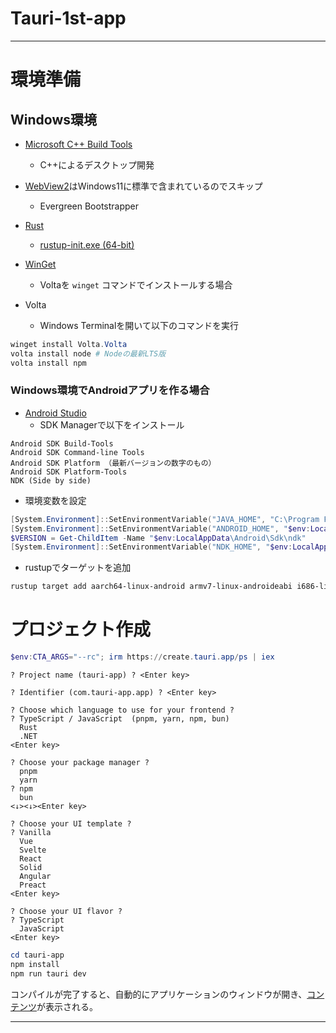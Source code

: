 # Tauri-1st-app

---

# 環境準備

## Windows環境

- [Microsoft C++ Build Tools](https://visualstudio.microsoft.com/visual-cpp-build-tools/)
  - C++によるデスクトップ開発

- [WebView2](https://developer.microsoft.com/en-us/microsoft-edge/webview2/#download-section)はWindows11に標準で含まれているのでスキップ
  - Evergreen Bootstrapper

- [Rust](https://www.rust-lang.org/tools/install)
  - [rustup-init.exe (64-bit)](https://static.rust-lang.org/rustup/dist/x86_64-pc-windows-msvc/rustup-init.exe)

- [WinGet](https://www.microsoft.com/p/app-installer/9nblggh4nns1)
  - Voltaを `winget` コマンドでインストールする場合

- Volta
  - Windows Terminalを開いて以下のコマンドを実行

```powershell
winget install Volta.Volta
volta install node # Nodeの最新LTS版
volta install npm
```

### Windows環境でAndroidアプリを作る場合

- [Android Studio](https://developer.android.com/studio)
  - SDK Managerで以下をインストール

```plaintext
Android SDK Build-Tools
Android SDK Command-line Tools
Android SDK Platform （最新バージョンの数字のもの）
Android SDK Platform-Tools
NDK (Side by side)
```

- 環境変数を設定

```powershell
[System.Environment]::SetEnvironmentVariable("JAVA_HOME", "C:\Program Files\Android\Android Studio\jbr", "User")
[System.Environment]::SetEnvironmentVariable("ANDROID_HOME", "$env:LocalAppData\Android\Sdk", "User")
$VERSION = Get-ChildItem -Name "$env:LocalAppData\Android\Sdk\ndk"
[System.Environment]::SetEnvironmentVariable("NDK_HOME", "$env:LocalAppData\Android\Sdk\ndk\$VERSION", "User")
```

- rustupでターゲットを追加

```powershell
rustup target add aarch64-linux-android armv7-linux-androideabi i686-linux-android x86_64-linux-android
```

# プロジェクト作成

```powershell
$env:CTA_ARGS="--rc"; irm https://create.tauri.app/ps | iex
```

```plaintext
? Project name (tauri-app) ? <Enter key>

? Identifier (com.tauri-app.app) ? <Enter key>

? Choose which language to use for your frontend ?
? TypeScript / JavaScript  (pnpm, yarn, npm, bun)
  Rust 
  .NET 
<Enter key>

? Choose your package manager ?
  pnpm
  yarn
? npm
  bun
<↓><↓><Enter key>

? Choose your UI template ?
? Vanilla
  Vue
  Svelte
  React 
  Solid
  Angular
  Preact
<Enter key>

? Choose your UI flavor ?
? TypeScript
  JavaScript
<Enter key>
```

```powershell
cd tauri-app
npm install
npm run tauri dev
```

コンパイルが完了すると、自動的にアプリケーションのウィンドウが開き、[コンテンツ](http://localhost:1420/)が表示される。

---
